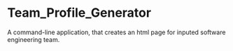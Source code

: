 # Team_Profile_Generator
A command-line application, that creates an html page for inputed software engineering team.
